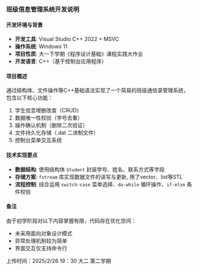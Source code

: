 ### 班级信息管理系统开发说明

#### 开发环境与背景
- **开发工具**: Visual Studio C++ 2022 + MSVC
- **操作系统**: Windows 11  
- **项目性质**: 大一下学期《程序设计基础》课程实践大作业  
- **开发语言**: C++（基于控制台应用程序）

#### 项目概述
通过结构体、文件操作等C++基础语法实现了一个简易的班级通信录管理系统，包含以下核心功能：  
1. 学生信息增删改查（CRUD）  
2. 数据唯一性校验（学号去重）  
3. 操作确认机制（删除二次验证）  
4. 文件持久化存储（.dat 二进制文件）  
5. 控制台菜单交互系统

#### 技术实现要点
- **数据结构**: 使用结构体 `Student` 封装学号、姓名、联系方式等字段  
- **存储方案**: `fstream` 库实现数据文件的读写与更新, 用了vector、list等STL  
- **流程控制**: 综合运用 `switch-case` 菜单选择、`do-while` 循环操作、`if-else` 条件校验

#### 备注
由于初学阶段对以下内容掌握有限，代码存在优化空间：  
- 未采用面向对象设计模式  
- 异常处理机制较为简单  
- 界面交互仅支持命令行  

上传时间：2025/2/26 19：30 大二 第二学期
